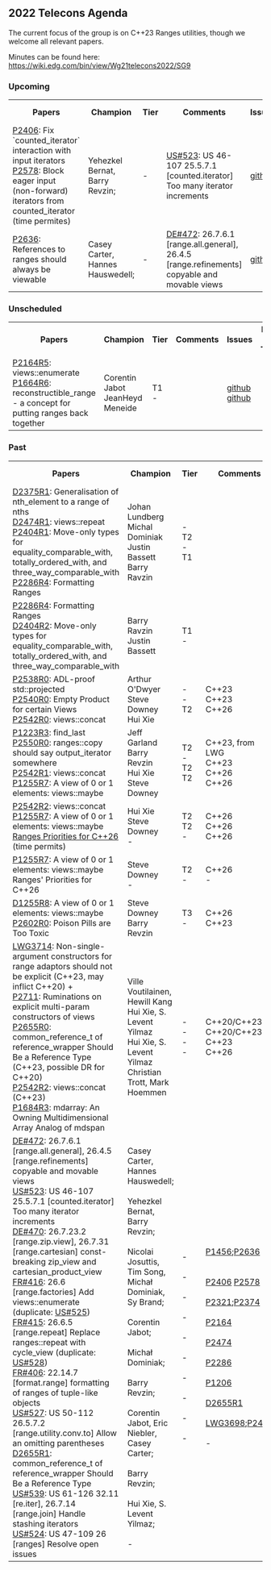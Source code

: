 ## 2022 Telecons Agenda

The current focus of the group is on C++23 Ranges utilities, though we welcome all relevant papers.

Minutes can be found here: https://wiki.edg.com/bin/view/Wg21telecons2022/SG9

### Upcoming

<table>
<tr>
<th>Papers
<th>Champion
<th>Tier
<th>Comments 
<th>Issues
<th>Date & Time


<tr>
  
<td><a href="https://isocpp.org/files/papers/D2406R1.html">P2406</a>: Fix `counted_iterator` interaction with input iterators<br/>
<a href="https://isocpp.org/files/papers/D2578R0.html">P2578</a>: Block eager input (non-forward) iterators from counted_iterator<br/> (time permites)

<td>Yehezkel Bernat, Barry Revzin;
 
<td>-<br/>
 
<td><a href="https://github.com/cplusplus/nbballot/issues/523">US#523</a>: US 46-107 25.5.7.1 [counted.iterator] Too many iterator increments

<td><a href="https://github.com/cplusplus/nbballot/issues/523">github</a>
<td>12-12<br/> 9:30 Pacific

<tr>
  
<td><a href="https://wg21.link/P2636">P2636</a>: References to ranges should always be viewable<br/>

<td>Casey Carter, Hannes Hauswedell;
 
<td>-
 
<td><a href="https://github.com/cplusplus/nbballot/issues/472">DE#472</a>: 26.7.6.1 [range.all.general], 26.4.5 [range.refinements] copyable and movable views

<td><a href="https://github.com/cplusplus/nbballot/issues/472">github</a>

<td>01-09<br/> 9:30 Pacific

</table>
  
### Unscheduled
  
<table>
<tr>
<th>Papers
<th>Champion
<th>Tier
<th>Comments 
<th>Issues
<th>Date & Time

<tr>
<td><a href="https://wg21.link/P2164">P2164R5</a>: views::enumerate
<br/><a href="https://isocpp.org/files/papers/P1664R6.html">P1664R6</a>: reconstructible_range - a concept for putting ranges back together
<td>Corentin Jabot
<br/>JeanHeyd Meneide
<td>T1
<br/>-
<td>
<br/>
<td><a href="http://wg21.link/p2164/github">github</a>
<br/><a href="http://wg21.link/P1664/github">github</a>
<td>

<!---  
Deffered by LEWG
<br/><a href="https://cplusplus.github.io/LWG/issue3534">LWG3534</a>: ranges::set_intersection and ranges::set_difference algorithm requirements are too strict
<br/><a href="http://wg21.link/LWG3534/github">github</a>
-->

</table>

### Past

<table>
<tr>
<th>Papers
<th>Champion
<th>Tier
<th>Comments 
<th>Issues
<th>Date & Time

<tr>
<td><a href="https://isocpp.org/files/papers/D2375R1.pdf">D2375R1</a>: Generalisation of nth_element to a range of nths
<br/><a href="https://isocpp.org/files/papers/D2474R1.html">D2474R1</a>: views::repeat
<br/><a href="https://wg21.link/P2404r1">P2404R1</a>: Move-only types for equality_comparable_with, totally_ordered_with, and three_way_comparable_with
<br/><a href="https://isocpp.org/files/papers/P2286R4.html">P2286R4</a>: Formatting Ranges
<td>Johan Lundberg
<br/>Michal Dominiak
<br/>Justin Bassett
<br/>Barry Ravzin
<br/>
<td>-
<br/>T2
<br/>-
<br/>T1
<td>
<td><a href="http://wg21.link/P2375/github">github</a>
<br/><a href="http://wg21.link/P2474/github">github</a>
<br/><a href="http://wg21.link/P2404/github">github</a>
<br/><a href="http://wg21.link/P2286/github">github</a>
<td>01-03<br/> 09:30 Pacific

<tr>
<td><a href="https://isocpp.org/files/papers/P2286R4.html">P2286R4</a>: Formatting Ranges
<br/><a href="https://isocpp.org/files/papers/D2404R2.pdf">D2404R2</a>: Move-only types for equality_comparable_with, totally_ordered_with, and three_way_comparable_with
<td>Barry Ravzin
<br/>Justin Bassett
<td>T1
<br/>-
<td>
<td><a href="http://wg21.link/P2286/github">github</a>
<br/><a href="http://wg21.link/P2404/github">github</a>
<td>01-10<br/> 09:30 Pacific
 
<tr>
<td><a href="http://www.open-std.org/jtc1/sc22/wg21/docs/papers/2022/p2538r0.html">P2538R0</a>: ADL-proof std::projected
<br/><a href="http://www.open-std.org/jtc1/sc22/wg21/docs/papers/2022/p2540r0.html">P2540R0</a>: Empty Product for certain Views
<br/><a href="http://www.open-std.org/jtc1/sc22/wg21/docs/papers/2022/p2542r0.html">P2542R0</a>: views::concat
<td>Arthur O'Dwyer
<br/>Steve Downey
<br/>Hui Xie
<td>-
<br/>-
<br/>T2
<td>C++23
<br/>C++23
<br/>C++26
<td><a href="http://wg21.link/p2538/github">github</a>
<br/><a href="http://wg21.link/p2540/github">github</a>
<br/><a href="http://wg21.link/p2542/github">github</a>
<td>03-14<br/> 09:30 Pacific

<tr>
<td><a href="https://wg21.link/p1223r3">P1223R3</a>: find_last
<br/><a href="https://wg21.link/p2550r0">P2550R0</a>: ranges::copy should say output_iterator somewhere
<br/><a href="https://isocpp.org/files/papers/P2542R1.html">P2542R1</a>: views::concat
<br/><a href="https://isocpp.org/files/papers/D1255R7.html">P1255R7</a>: A view of 0 or 1 elements: views::maybe
<td>Jeff Garland
<br/>Barry Revzin
<br/>Hui Xie
<br/>Steve Downey
<td>T2
<br/>-
<br/>T2
<br/>T2
<td>C++23, from LWG
<br/>C++23
<br/>C++26
<br/>C++26
<td><a href="https://github.com/cplusplus/papers/issues/149">github</a>
<br/><a href="http://wg21.link/p2550/github">github</a>
<br/><a href="http://wg21.link/p2542/github">github</a>
<br/><a href="http://wg21.link/P1255/github">github</a>
<td>04-11<br/> 09:30 Pacific

 
<tr>
<td><a href="https://isocpp.org/files/papers/P2542R2.html">P2542R2</a>: views::concat
<br/><a href="https://isocpp.org/files/papers/P1255R7.html">P1255R7</a>: A view of 0 or 1 elements: views::maybe
<br/><a href="https://wiki.edg.com/bin/view/Wg21telecons2022/Ranges#SG9-2022-05-09">Ranges Priorities for C++26</a> (time permits)
<td>Hui Xie
<br/>Steve Downey
<br/>-
<td>T2
<br/>T2
<br/>-
<td>C++26
<br/>C++26
<br/>C++26
<td><a href="http://wg21.link/p2542/github">github</a>
<br/><a href="http://wg21.link/P1255/github">github</a>
<br/>-
<td>05-09<br/> 09:30 <br/>Pacific
  
<tr>
<td><a href="https://isocpp.org/files/papers/P1255R7.html">P1255R7</a>: A view of 0 or 1 elements: views::maybe
<br/>Ranges' Priorities for C++26
<td>Steve Downey
<br/>-
<td>T2
<br/>-
<td>C++26
<br/>-
<td><a href="http://wg21.link/P1255/github">github</a>
<br/>-
<td>06-13<br/> 09:30 <br/>Pacific
  
<tr>
<td><a href="https://isocpp.org/files/papers/D1255R8.pdf">D1255R8</a>: A view of 0 or 1 elements: views::maybe
<br/><a href="https://isocpp.org/files/papers/P2602R0.html">P2602R0</a>: Poison Pills are Too Toxic
<td>Steve Downey
<br/>Barry Revzin
<td>T3
<br/>-
<td>C++26
<br/>C++23
<td><a href="http://wg21.link/P1255/github">github</a>
<br/><a href="http://wg21.link/P2602/github">github</a>
<td>07-11<br/> 09:30 <br/>Pacific
 
<tr>
<td><a href="https://cplusplus.github.io/LWG/issue3714">LWG3714</a>: Non-single-argument constructors for range adaptors should not be explicit (C++23, may inflict C++20) + 
<br/><a href="https://isocpp.org/files/papers/P2711R0.html">P2711</a>: Ruminations on explicit multi-param constructors of views
<br/><a href="https://isocpp.org/files/papers/P2655R0.html">P2655R0</a>: common_reference_t of reference_wrapper Should Be a Reference Type (C++23, possible DR for C++20)
<br/><a href="https://www.open-std.org/jtc1/sc22/wg21/docs/papers/2022/p2542r2.html">P2542R2</a>: views::concat (C++23)
<br/><a href="https://www.open-std.org/jtc1/sc22/wg21/docs/papers/2022/p1684r3.html">P1684R3</a>: mdarray: An Owning Multidimensional Array Analog of mdspan
<td>Ville Voutilainen, Hewill Kang
<br/>Hui Xie, S. Levent Yilmaz
<br/>Hui Xie, S. Levent Yilmaz
<br/>Christian Trott, Mark Hoemmen
<td>-
<br/>-
<br/>-
<br/>-
<td>C++20/C++23
<br/>C++20/C++23
<br/>C++23
<br/>C++26
<td><a href="http://wg21.link/LWG3714/github">github</a>
<br/><a href="http://wg21.link/p2655/github">github</a>
<br/><a href="http://wg21.link/p2542/github">github</a>
<br/><a href="http://wg21.link/p1684/github">github</a>
<td>10-10<br/> 09:30 <br/>Pacific


<tr>
<td><a href="https://github.com/cplusplus/nbballot/issues/472">DE#472</a>: 26.7.6.1 [range.all.general], 26.4.5 [range.refinements] copyable and movable views
<br/><a href="https://github.com/cplusplus/nbballot/issues/523">US#523</a>: US 46-107 25.5.7.1 [counted.iterator] Too many iterator increments
<br/><a href="https://github.com/cplusplus/nbballot/issues/470">DE#470</a>: 26.7.23.2 [range.zip.view], 26.7.31 [range.cartesian] const-breaking zip_view and cartesian_product_view
<br/><a href="https://github.com/cplusplus/nbballot/issues/416">FR#416</a>: 26.6 [range.factories] Add views::enumerate (duplicate: <a href="https://github.com/cplusplus/nbballot/issues/525">US#525</a>)
<br/><a href="https://github.com/cplusplus/nbballot/issues/415">FR#415</a>: 26.6.5 [range.repeat] Replace ranges::repeat with cycle_view (duplicate: <a href="https://github.com/cplusplus/nbballot/issues/528">US#528</a>)
<br/><a href="https://github.com/cplusplus/nbballot/issues/406">FR#406</a>: 22.14.7 [format.range] formatting of ranges of tuple-like objects
<br/><a href="https://github.com/cplusplus/nbballot/issues/527">US#527</a>: US 50-112 26.5.7.2 [range.utility.conv.to] Allow an omitting parentheses
<br/><a href="https://isocpp.org/files/papers/D2655R1.html">D2655R1<a/>: common_reference_t of reference_wrapper Should Be a Reference Type
<br/><a href="https://github.com/cplusplus/nbballot/issues/539">US#539</a>: US 61-126 32.11 [re.iter], 26.7.14 [range.join] Handle stashing iterators
<br/><a href="https://github.com/cplusplus/nbballot/issues/524">US#524</a>: US 47-109 26 [ranges] Resolve open issues


<td>Casey Carter, Hannes Hauswedell;<br/>
<br/>Yehezkel Bernat, Barry Revzin;<br/>
<br/>Nicolai Josuttis, Tim Song, Michał Dominiak, Sy Brand;<br/>
<br/>Corentin Jabot;<br/>
<br/>Michał Dominiak;<br/>
<br/>Barry Revzin;<br/>
<br/>Corentin Jabot, Eric Niebler, Casey Carter;<br/>
<br/>Barry Revzin;<br/>
<br/>Hui Xie, S. Levent Yilmaz;<br/>
<br/>-<br/>

<td>-<br/>
<br/>-<br/>
<br/>-<br/>
<br/>-<br/>
<br/>-<br/>
<br/>-<br/>
<br/>-<br/>
<br/>-<br/>
<br/>-<br/>
<br/>-<br/>

<td><a href="https://wg21.link/P1456">P1456</a>;<a href="https://wg21.link/P2636">P2636</a><br/><br/>
<br/><a href="https://raw.githack.com/YehezkelShB/cpp_proposals/P2406R1-WIP/P2406-counted-iterator-and-input-iterators.html#desired-behavior">P2406</a> <a href="https://isocpp.org/files/papers/D2578R0.html">P2578</a><br/>
<br/><a href="https://wg21.link/P2321/">P2321</a>;<a href="https://wg21.link/P2374">P2374</a><br/>
<br/><a href="https://wg21.link/P2164">P2164</a><br/>
<br/><a href="https://wg21.link/P2474">P2474</a><br/>
<br/><a href="https://wg21.link/P2286">P2286</a><br/>
<br/><a href="https://www.open-std.org/jtc1/sc22/wg21/docs/papers/2019/p1206r1.pdf">P1206</a><br/>
<br/><a href="https://isocpp.org/files/papers/D2655R1.html">D2655R1</a><br/>
<br/><a href="https://cplusplus.github.io/LWG/issue3698">LWG3698</a>;<a href="https://wg21.link/P2441">P2441</a><br/>
<br/>-<br/>

<td><a href="https://github.com/cplusplus/nbballot/issues/472">github</a><br/>
<br/><a href="https://github.com/cplusplus/nbballot/issues/523">github</a><br/>
<br/><a href="https://github.com/cplusplus/nbballot/issues/470">github</a><br/>
<br/><a href="https://github.com/cplusplus/nbballot/issues/416">github</a><br/>
<br/><a href="https://github.com/cplusplus/nbballot/issues/415">github</a><br/>
<br/><a href="https://github.com/cplusplus/nbballot/issues/406">github</a><br/>
<br/><a href="https://github.com/cplusplus/nbballot/issues/527">github</a><br/>
<br/><a href="https://wg21.link/P2655/github">github</a><br/>
<br/><a href="https://github.com/cplusplus/nbballot/issues/539">github</a><br/>
<br/><a href="https://github.com/cplusplus/nbballot/issues/524">github</a><br/>
<td>11-08<br/> 10:00 Pacific<br/>08:00 HST (Hawaii)
  
</table>

